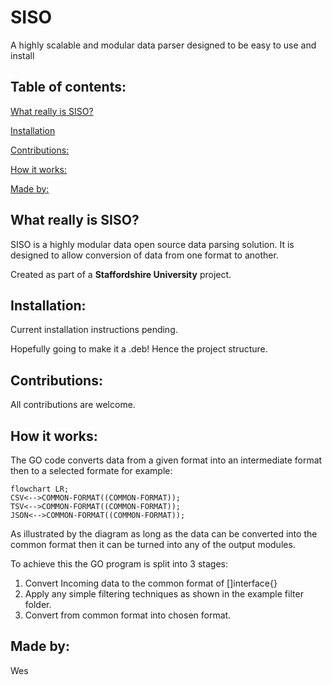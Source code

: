 # SISO
A highly scalable and modular data parser designed to be easy to use and install

## Table of contents:

[What really is SISO?](#What-really-is-SISO?)

[Installation](#Installation)

[Contributions:](#Contributions)

[How it works:](#How-it-works)

[Made by:](#Made-by)

## What really is SISO?

SISO is a highly modular data open source data parsing solution. It is designed to allow conversion of data from one format to another.

Created as part of a **Staffordshire University** project.

## Installation:

Current installation instructions pending.

Hopefully going to make it a .deb! Hence the project structure.

## Contributions:

All contributions are welcome.

## How it works:

The GO code converts data from a given format into an intermediate format then to a selected formate for example:

```mermaid
flowchart LR;
CSV<-->COMMON-FORMAT((COMMON-FORMAT));
TSV<-->COMMON-FORMAT((COMMON-FORMAT));
JSON<-->COMMON-FORMAT((COMMON-FORMAT));
```

As illustrated by the diagram as long as the data can be converted into the common format then it can be turned into any of the output modules.

To achieve this the GO program is split into 3 stages:

1. Convert Incoming data to the common format of []interface{}
2. Apply any simple filtering techniques as shown in the example filter folder.
3. Convert from common format into chosen format.

## Made by:
Wes